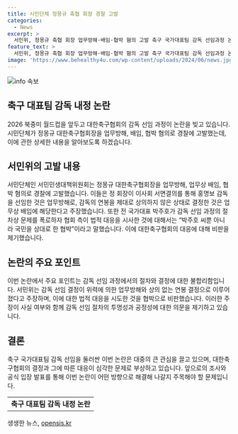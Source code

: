 ```yaml
---
title: 시민단체 정몽규 축협 회장 경찰 고발
categories:
  - News
excerpt: >
  서민위, 정몽규 축협 회장 업무방해·배임·협박 혐의 고발 축구 국가대표팀 감독 선임과정 논란 속에서 정몽규 대한축구협회장이 시민단체에 경찰고발당했다. 서민위는 회장을 업무방해, 배임, 협박 혐의로 고발했는데, 홍명보 감독 내정은 업무방해, 연봉 결정은 배임이라 주장했다. 전 국가대표 박주호가 감독 선임과정의 절차상 문제를 폭로하자 협회측이 법적 대응 시사한 것에 대해 국민을 상대로 한 협박이라 비판하며 논란을 확산시켰다.
feature_text: >
  서민위, 정몽규 축협 회장 업무방해·배임·협박 혐의 고발 축구 국가대표팀 감독 선임과정 논란 속에서 정몽규 대한축구협회장이 시민단체에 경찰고발당했다. 서민위는 회장을 업무방해, 배임, 협박 혐의로 고발했는데, 홍명보 감독 내정은 업무방해, 연봉 결정은 배임이라 주장했다. 전 국가대표 박주호가 감독 선임과정의 절차상 문제를 폭로하자 협회측이 법적 대응 시사한 것에 대해 국민을 상대로 한 협박이라 비판하며 논란을 확산시켰다.
image: 'https://www.behealthy4u.com/wp-content/uploads/2024/06/news.jpg'
---
```


<p><img src="https://www.behealthy4u.com/wp-content/uploads/2024/06/news.jpg" alt="info 속보" /></p>

<h2>축구 대표팀 감독 내정 논란</h2>

<p data-ke-size="size16">2026 북중미 월드컵을 앞두고 대한축구협회의 감독 선임 과정이 논란을 빚고 있습니다. 시민단체가 정몽규 대한축구협회장을 업무방해, 배임, 협박 혐의로 경찰에 고발했는데, 이에 관한 상세한 내용을 알아보도록 하겠습니다.</p>

<h2 data-ke-size="size26">서민위의 고발 내용</h2>

<p data-ke-size="size16">서민단체인 서민민생대책위원회는 정몽규 대한축구협회장을 업무방해, 업무상 배임, 협박 혐의로 경찰에 고발했습니다. 이들은 정 회장이 이사회 서면결의를 통해 홍명보 감독을 선임한 것은 업무방해로, 감독의 연봉을 제대로 상의하지 않은 상태로 결정한 것은 업무상 배임에 해당한다고 주장했습니다. 또한 전 국가대표 박주호가 감독 선임 과정의 절차상 문제를 폭로하자 협회 측이 법적 대응을 시사한 것에 대해서는 “박주호 씨뿐 아니라 국민을 상대로 한 협박”이라고 말했습니다. 이에 대한축구협회의 대응에 대해 비판을 제기했습니다.</p>

<h2 data-ke-size="size26">논란의 주요 포인트</h2>

<p data-ke-size="size16">이번 논란에서 주요 포인트는 감독 선임 과정에서의 절차와 결정에 대한 불합리함입니다. 서민위는 감독 선임 결정이 위력에 의한 업무방해와 상의 없는 연봉 결정으로 이루어졌다고 주장하며, 이에 대한 법적 대응을 시도한 것을 협박으로 비판했습니다. 이러한 주장이 사실 여부와 함께 감독 선임 절차의 투명성과 공정성에 대한 의문을 제기하고 있습니다.</p>

<h2 data-ke-size="size26">결론</h2>

<p data-ke-size="size16">축구 국가대표팀 감독 선임을 둘러싼 이번 논란은 대중의 큰 관심을 끌고 있으며, 대한축구협회의 결정과 그에 따른 대응이 심각한 문제로 부상하고 있습니다. 앞으로의 조사와 공식 입장 발표를 통해 이번 논란이 어떤 방향으로 해결해 나갈지 주목해야 할 문제입니다.</p>

<table>
  <tr>
    <td style="text-align: center; height: 17px;"><b>축구 대표팀 감독 내정 논란</b></td>
  </tr>
</table>
생생한 뉴스, <a href="https://opensis.kr" rel="dofollow">opensis.kr</a>


